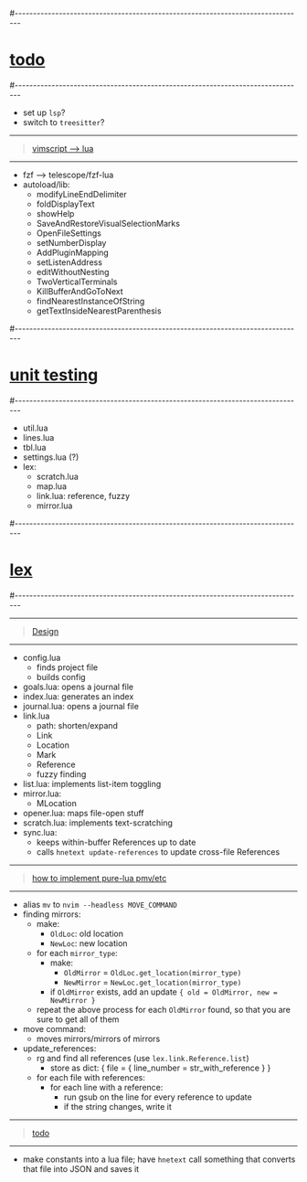 #-------------------------------------------------------------------------------
# [todo]()
#-------------------------------------------------------------------------------
- set up `lsp`?
- switch to `treesitter`?

----------------------------------------
> [vimscript --> lua]()
----------------------------------------
- fzf --> telescope/fzf-lua
- autoload/lib:
  - modifyLineEndDelimiter
  - foldDisplayText
  - showHelp
  - SaveAndRestoreVisualSelectionMarks
  - OpenFileSettings
  - setNumberDisplay
  - AddPluginMapping
  - setListenAddress
  - editWithoutNesting
  - TwoVerticalTerminals
  - KillBufferAndGoToNext
  - findNearestInstanceOfString
  - getTextInsideNearestParenthesis

#-------------------------------------------------------------------------------
# [unit testing]()
#-------------------------------------------------------------------------------
- util.lua
- lines.lua
- tbl.lua
- settings.lua (?)
- lex:
  - scratch.lua
  - map.lua
  - link.lua: reference, fuzzy
  - mirror.lua

#-------------------------------------------------------------------------------
# [lex]()
#-------------------------------------------------------------------------------

----------------------------------------
> [Design]()
----------------------------------------
- config.lua
    - finds project file
    - builds config
- goals.lua: opens a journal file
- index.lua: generates an index
- journal.lua: opens a journal file
- link.lua
    - path: shorten/expand
    - Link
    - Location
    - Mark
    - Reference
    - fuzzy finding
- list.lua: implements list-item toggling
- mirror.lua: 
    - MLocation
- opener.lua: maps file-open stuff
- scratch.lua: implements text-scratching
- sync.lua: 
    - keeps within-buffer References up to date
    - calls `hnetext update-references` to update cross-file References

----------------------------------------
> [how to implement pure-lua pmv/etc]()
----------------------------------------
- alias `mv` to `nvim --headless MOVE_COMMAND`
- finding mirrors:
    - make:
        - `OldLoc`: old location
        - `NewLoc`: new location
    - for each `mirror_type`:
        - make:
            - `OldMirror` = `OldLoc.get_location(mirror_type)`
            - `NewMirror` = `NewLoc.get_location(mirror_type)`
        - if `OldMirror` exists, add an update `{ old = OldMirror, new = NewMirror }`
    - repeat the above process for each `OldMirror` found, so that you are sure to get all of them
- move command:
    - moves mirrors/mirrors of mirrors
- update_references:
    - rg and find all references (use `lex.link.Reference.list`)
        - store as dict: { file = { line_number = str_with_reference } }
    - for each file with references:
        - for each line with a reference:
            - run gsub on the line for every reference to update
            - if the string changes, write it

----------------------------------------
> [todo]()
----------------------------------------
- make constants into a lua file; have `hnetext` call something that converts that file into JSON and saves it
